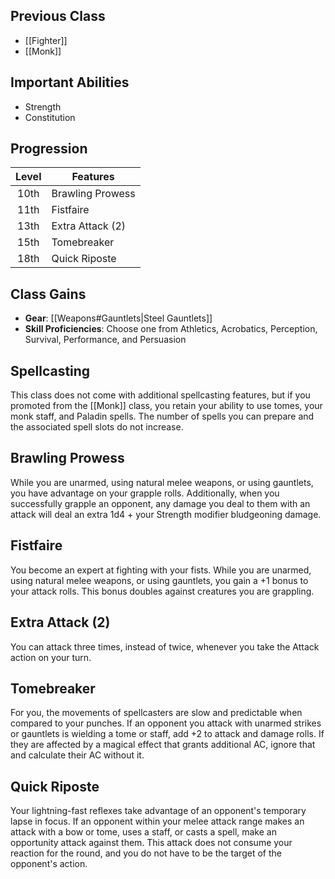 ## Previous Class
- [[Fighter]]
- [[Monk]]
## Important Abilities
- Strength
- Constitution
## Progression
| Level | Features         |
| :---: | ---------------- |
| 10th  | Brawling Prowess |
| 11th  | Fistfaire        |
| 13th  | Extra Attack (2) |
| 15th  | Tomebreaker      |
| 18th  | Quick Riposte    |
## Class Gains
- **Gear**: [[Weapons#Gauntlets|Steel Gauntlets]]
- **Skill Proficiencies**: Choose one from Athletics, Acrobatics, Perception, Survival, Performance, and Persuasion
## Spellcasting
This class does not come with additional spellcasting features, but if you promoted from the [[Monk]] class, you retain your ability to use tomes, your monk staff, and Paladin spells. The number of spells you can prepare and the associated spell slots do not increase.
## Brawling Prowess
While you are unarmed, using natural melee weapons, or using gauntlets, you have advantage on your grapple rolls.
Additionally, when you successfully grapple an opponent, any damage you deal to them with an attack will deal an extra 1d4 + your Strength modifier bludgeoning damage.
## Fistfaire
You become an expert at fighting with your fists.
While you are unarmed, using natural melee weapons, or using gauntlets, you gain a +1 bonus to your attack rolls. This bonus doubles against creatures you are grappling.
## Extra Attack (2)
You can attack three times, instead of twice, whenever you take the Attack action on your turn.
## Tomebreaker
For you, the movements of spellcasters are slow and predictable when compared to your punches.
If an opponent you attack with unarmed strikes or gauntlets is wielding a tome or staff, add +2 to attack and damage rolls. If they are affected by a magical effect that grants additional AC, ignore that and calculate their AC without it.
## Quick Riposte
Your lightning-fast reflexes take advantage of an opponent's temporary lapse in focus.
If an opponent within your melee attack range makes an attack with a bow or tome, uses a staff, or casts a spell, make an opportunity attack against them.
This attack does not consume your reaction for the round, and you do not have to be the target of the opponent's action.